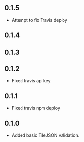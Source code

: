 ## 0.1.5

- Attempt to fix Travis deploy

## 0.1.4

## 0.1.3

## 0.1.2

- Fixed travis api key

## 0.1.1

- Fixed travis npm deploy

## 0.1.0

- Added basic TileJSON validation.
